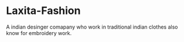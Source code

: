 # Laxita-Fashion
A indian desinger comapany who work in traditional indian clothes also know for embroidery work.
